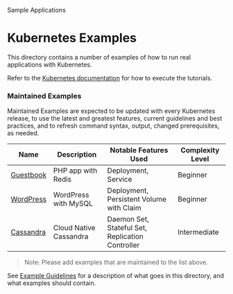 Sample Applications

# Kubernetes Examples

This directory contains a number of examples of how to run real applications
with Kubernetes.

Refer to the [Kubernetes documentation] for how to execute the tutorials.

### Maintained Examples

Maintained Examples are expected to be updated with every Kubernetes release, to
use the latest and greatest features, current guidelines and best practices,
and to refresh command syntax, output, changed prerequisites, as needed.

|Name | Description | Notable Features Used | Complexity Level|
------------- | ------------- | ------------ | ------------ | 
|[Guestbook](guestbook/) | PHP app with Redis | Deployment, Service | Beginner |
|[WordPress](mysql-wordpress-pd/) | WordPress with MySQL | Deployment, Persistent Volume with Claim | Beginner|
|[Cassandra](cassandra/) | Cloud Native Cassandra | Daemon Set, Stateful Set, Replication Controller | Intermediate

> Note: Please add examples that are maintained to the list above.

See [Example Guidelines](guidelines.md) for a description of what goes
in this directory, and what examples should contain.

[Kubernetes documentation]: https://kubernetes.io/docs/tutorials/
